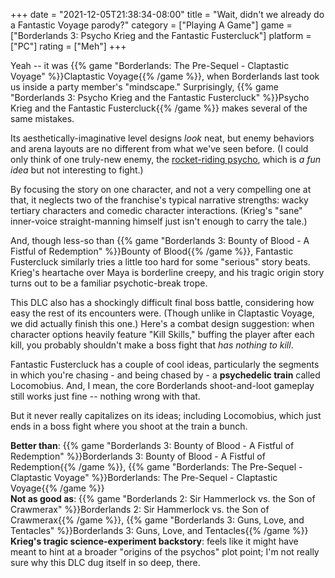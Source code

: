+++
date = "2021-12-05T21:38:34-08:00"
title = "Wait, didn't we already do a Fantastic Voyage parody?"
category = ["Playing A Game"]
game = ["Borderlands 3: Psycho Krieg and the Fantastic Fustercluck"]
platform = ["PC"]
rating = ["Meh"]
+++

Yeah -- it was {{% game "Borderlands: The Pre-Sequel - Claptastic Voyage" %}}Claptastic Voyage{{% /game %}}, when Borderlands last took us inside a party member's "mindscape."  Surprisingly, {{% game "Borderlands 3: Psycho Krieg and the Fantastic Fustercluck" %}}Psycho Krieg and the Fantastic Fustercluck{{% /game %}} makes several of the same mistakes.

Its aesthetically-imaginative level designs <i>look</i> neat, but enemy behaviors and arena layouts are no different from what we've seen before.  (I could only think of one truly-new enemy, the <a href="https://tvtropes.org/pmwiki/pmwiki.php/Main/RidingTheBomb">rocket-riding psycho</a>, which is <i>a fun idea</i> but not interesting to fight.)

By focusing the story on one character, and not a very compelling one at that, it neglects two of the franchise's typical narrative strengths: wacky tertiary characters and comedic character interactions.  (Krieg's "sane" inner-voice straight-manning himself just isn't enough to carry the tale.)

And, though less-so than {{% game "Borderlands 3: Bounty of Blood - A Fistful of Redemption" %}}Bounty of Blood{{% /game %}}, Fantastic Fustercluck similarly tries a little too hard for some "serious" story beats.  Krieg's heartache over Maya is borderline creepy, and his tragic origin story turns out to be a familiar psychotic-break trope.

This DLC also has a shockingly difficult final boss battle, considering how easy the rest of its encounters were.  (Though unlike in Claptastic Voyage, we did actually finish this one.)  Here's a combat design suggestion: when character options heavily feature "Kill Skills," buffing the player after each kill, you probably shouldn't make a boss fight that <i>has nothing to kill</i>.

Fantastic Fustercluck has a couple of cool ideas, particularly the segments in which you're chasing - and being chased by - a <b>psychedelic train</b> called Locomobius.  And, I mean, the core Borderlands shoot-and-loot gameplay still works just fine -- nothing wrong with that.

But it never really capitalizes on its ideas; including Locomobius, which just ends in a boss fight where you shoot at the train a bunch.

<b>Better than</b>: {{% game "Borderlands 3: Bounty of Blood - A Fistful of Redemption" %}}Borderlands 3: Bounty of Blood - A Fistful of Redemption{{% /game %}}, {{% game "Borderlands: The Pre-Sequel - Claptastic Voyage" %}}Borderlands: The Pre-Sequel - Claptastic Voyage{{% /game %}}  
<b>Not as good as</b>: {{% game "Borderlands 2: Sir Hammerlock vs. the Son of Crawmerax" %}}Borderlands 2: Sir Hammerlock vs. the Son of Crawmerax{{% /game %}}, {{% game "Borderlands 3: Guns, Love, and Tentacles" %}}Borderlands 3: Guns, Love, and Tentacles{{% /game %}}  
<b>Krieg's tragic science-experiment backstory</b>: feels like it might have meant to hint at a broader "origins of the psychos" plot point; I'm not really sure why this DLC dug itself in so deep, there.
